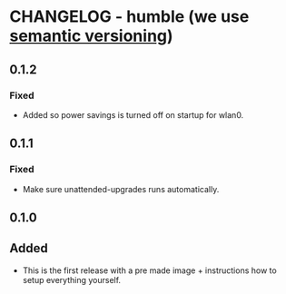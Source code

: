 # CHANGELOG - humble (we use [semantic versioning](https://semver.org))

## 0.1.2
### Fixed
* Added so power savings is turned off on startup for wlan0.
## 0.1.1
### Fixed
* Make sure unattended-upgrades runs automatically. 

## 0.1.0
## Added
* This is the first release with a pre made image + instructions how to setup everything yourself.